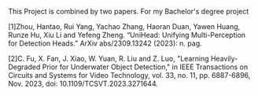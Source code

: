 This Project is combined by two papers.
For my Bachelor's degree project


[1]Zhou, Hantao, Rui Yang, Yachao Zhang, Haoran Duan, Yawen Huang, Runze Hu, 
Xiu Li and Yefeng Zheng. “UniHead: Unifying Multi-Perception for Detection 
Heads.” ArXiv abs/2309.13242 (2023): n. pag.

[2]C. Fu, X. Fan, J. Xiao, W. Yuan, R. Liu and Z. Luo, "Learning Heavily-Degraded 
Prior for Underwater Object Detection," in IEEE Transactions on Circuits and 
Systems for Video Technology, vol. 33, no. 11, pp. 6887-6896, Nov. 2023, doi: 
10.1109/TCSVT.2023.3271644.
